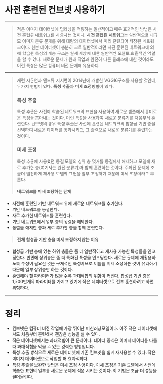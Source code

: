 # 사전 훈련된 컨브넷 사용하기
--------------------------------
> 적은 이미지 데이터셋에 딥러닝을 적용하는 일반적이고 매우 효과적인 방법은 사전 훈련된 네트워크를 사용하는 것이다. **사전 훈련된 네트워크**는 일반적으로
대규모 이미지 분류 문제를 위해 대량의 데이터셋에서 미리 훈련되어 저장된 네트워크이다. 원본 데이터셋이 충분히 크로 일반적이라면 사전 훈련된 네트워크에 의해 학습된 특성의 계층 구조는 실제 세상에 대한 일반적인 모델로 효율적인 역할을 할 수 있다.
새로운 문제가 원래 작업과 완전히 다른 클래스에 대한 것이라도 이런 특성은 많은 컴퓨터 비전 문제에 유용하다.
------------------------------
> 캐런 시몬연과 앤드류 지서먼이 2014년에 개발한 VGG16구조를 사용할 것인데, 두가지 방법이 있다. **특성 추출**과 **미세 조정**방법이 있다.
> ### 특성 추출
> 특성 추출은 사전에 학습된 네트워크의 표현을 사용하여 새로운 샘플에서 흥미로운 특성을 뽑아내는 것이다. 이런 특성을 사용하여 새로운 분류기를 처음부터 훈련한다.
컨브넷의 경우 특성 추출은 사전에 훈련된 네트워크의 합성곱 기반 층을 선택하여 새로운 데이터를 통과시키고, 그 출력으로 새로운 분류기를 훈련하는 것이다.
> ### 미세 조정
> 특성 추출에 사용했던 동결 모델의 상위 층 몇개를 동결에서 해제하고 모델에 새로 추가한 층(여기서는 완전 분류기)과 함께 훈련하는 것이다. 주어진 문제에 조금더 밀접하게 재사용 모델의 표현을 일부 조정하기 때문에 미세 조정이라고 부른다.
> #### 네트워크를 미세 조정하는 단계
* 사전에 훈련된 기반 네트워크 위에 새로운 네트워크를 추가한다.
* 기반 네트워크를 동결한다.
* 새로 추가한 네트워크를 훈련한다.
* 기반 네트워크에서 일부 층의 동결을 해제한다.
* 동결을 해제한 층과 새로 추가한 층을 함께 훈련한다.
> #### 전체 합성곱 기반 층을 미세 조정하지 않는 이유
* 합성곱 기반 층에 있는 하위 층들은 좀 더 일반적이고 재사용 가능한 특성들을 인코딩한다. 반면에 상위층은 좀 더 특화된 특성을 인코딩한다. 새로운 문제에 재활용하도록 수정이 필요한 것은 구체적인 특성이므로 이들을 미세 조정하는 것이 유리하기 때문에 일부 상위층만 하는 것이다.
* 훈련해야 할 파라미터가 많을 수록 과대적합의 위험이 커진다. 합성곱 기반 층은 1,500만개의 파라미터를 가지고 있기에 작은 데이터셋으로 전부 훈련하려고 하면 위험하다.


--------------------------------------
# 정리
* 컨브넷은 컴퓨터 비전 작업에 가장 뛰어난 머신러닝모델이다. 아주 작은 데이터셋에서도 처음부터 훈련해서 괜찮은 성능을 낼 수 있다.
* 작은 데이터셋에서는 과대적합이 큰 문제이다. 데이터 증식은 이미지 데이터를 다룰 때 과대적합을 막을 수 있는 강력한 방법입니다.
* 특성 추출 방식으로 새로운 데이터셋에 기존 컨브넷을 쉽게 재사용할 수 있다. 작은 이미지 데이터셋으로 작업할 때 효과적이다.
* 특성 추출을 보완한 방법은 미세 조정 사용이다. 미세 조정은 기존 모델에서 사전에 학습한 표현의 일부를 새로운 문제에 적응 시키는 것이다. 이 기법은 조금 더 성능을 끌어올린다.
